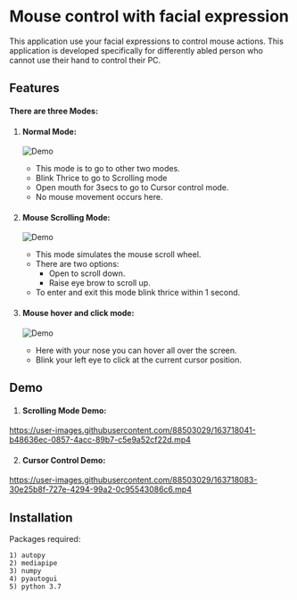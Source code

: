 # Mouse control with facial expression

This application use your facial expressions to control mouse actions.
This application is developed specifically for differently abled person 
who cannot use their hand to control their PC.







## Features
#### There are three Modes:

1) #### Normal Mode:
    ![Demo](https://user-images.githubusercontent.com/88503029/163718363-fc217fe8-3df3-49e8-a28c-1b05751a3c5f.png)
    * This mode is to go to other two modes.
    * Blink Thrice to go to Scrolling mode
    * Open mouth for 3secs to go to Cursor control mode.
    * No mouse movement occurs here.
    
2) #### Mouse Scrolling Mode:
     ![Demo](https://user-images.githubusercontent.com/88503029/163718361-6cc40dc4-c1cd-4a88-ab9c-4f628e0b6d5d.png)
     * This mode simulates the mouse scroll wheel.
     * There are two options:
         * Open to scroll down.
         * Raise eye brow to scroll up.
     * To enter and exit this mode blink thrice within 1 second.
     
3) #### Mouse hover and click mode:
    ![Demo](https://user-images.githubusercontent.com/88503029/163718365-215a4a71-f387-4ee0-b78f-8f5d75371e89.png)
    * Here with your nose you can hover all over the screen.
    * Blink your left eye to click at the current cursor position.
    
## Demo

1) #### Scrolling Mode Demo:


https://user-images.githubusercontent.com/88503029/163718041-b48636ec-0857-4acc-89b7-c5e9a52cf22d.mp4

2) #### Cursor Control Demo:


https://user-images.githubusercontent.com/88503029/163718083-30e25b8f-727e-4294-99a2-0c95543086c6.mp4
## Installation
Packages required:

    1) autopy
    2) mediapipe
    3) numpy
    4) pyautogui
    5) python 3.7 



    

